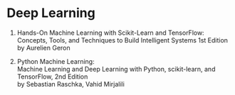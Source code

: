 # Deep Learning

1. Hands-On Machine Learning with Scikit-Learn and TensorFlow: <br />
Concepts, Tools, and Techniques to Build Intelligent Systems 1st Edition <br />
by Aurelien Geron <br />

2. Python Machine Learning: <br />
Machine Learning and Deep Learning with Python, scikit-learn, and TensorFlow, 2nd Edition <br />
by Sebastian Raschka, Vahid Mirjalili  <br />
